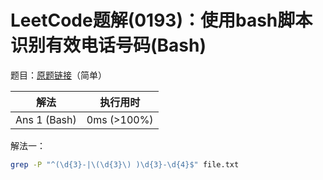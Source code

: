 # LeetCode题解(0193)：使用bash脚本识别有效电话号码(Bash)

题目：[原题链接](https://leetcode-cn.com/problems/valid-phone-numbers/)（简单）

| 解法         | 执行用时    |
| ------------ | ----------- |
| Ans 1 (Bash) | 0ms (>100%) |

解法一：

```bash
grep -P "^(\d{3}-|\(\d{3}\) )\d{3}-\d{4}$" file.txt
```